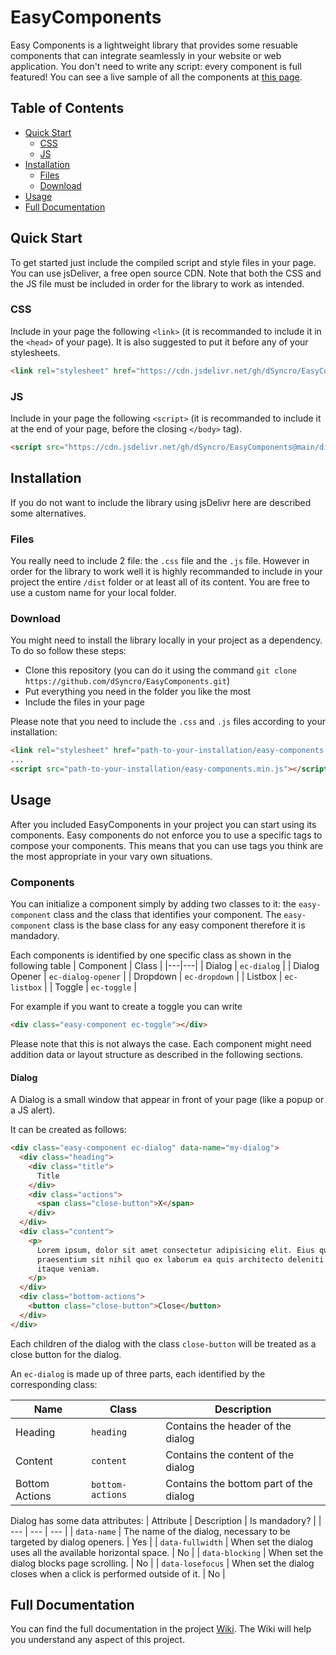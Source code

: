 # EasyComponents
Easy Components is a lightweight library that provides some resuable components that can integrate seamlessly in your website or web application. You don't need to write any script: every component is full featured! You can see a live sample of all the components at [this page](https://dsyncro.github.io/EasyComponents/sample).

## Table of Contents
* [Quick Start](#quick-start)
	+ [CSS](#css)
	+ [JS](#js)
* [Installation](#installation)
	+ [Files](#files)
	+ [Download](#download)
* [Usage](#usage)
* [Full Documentation](#full-documentation)

## Quick Start
To get started just include the compiled script and style files in your page. You can use jsDeliver, a free open source CDN. Note that both the CSS and the JS file must be included in order for the library to work as intended.

### CSS
Include in your page the following `<link>` (it is recommanded to include it in the `<head>` of your page).
It is also suggested to put it before any of your stylesheets.
```html
<link rel="stylesheet" href="https://cdn.jsdelivr.net/gh/dSyncro/EasyComponents@main/dist/easy-components.min.css" crossorigin="anonymous">
```

### JS
Include in your page the following `<script>` (it is recommanded to include it at the end of your page, before the closing `</body>` tag).
```html
<script src="https://cdn.jsdelivr.net/gh/dSyncro/EasyComponents@main/dist/easy-components.min.js" crossorigin="anonymous"></script>
```

## Installation
If you do not want to include the library using jsDelivr here are described some alternatives.

### Files
You really need to include 2 file: the `.css` file and the `.js` file. However in order for the library to work well it is highly recommanded to include in your project the entire `/dist` folder or at least all of its content. You are free to use a custom name for your local folder.

### Download
You might need to install the library locally in your project as a dependency. To do so follow these steps:
- Clone this repository (you can do it using the command `git clone https://github.com/dSyncro/EasyComponents.git`)
- Put everything you need in the folder you like the most
- Include the files in your page

Please note that you need to include the `.css` and `.js` files according to your installation:

```html
<link rel="stylesheet" href="path-to-your-installation/easy-components.min.css">
...
<script src="path-to-your-installation/easy-components.min.js"></script>
```

## Usage

After you included EasyComponents in your project you can start using its components. Easy components do not enforce you to use a specific tags to compose your components. This means that you can use tags you think are the most appropriate in your vary own situations.

### Components
You can initialize a component simply by adding two classes to it: the `easy-component` class and the class that identifies your component.
The `easy-component` class is the base class for any easy component therefore it is mandadory.

Each components is identified by one specific class as shown in the following table
| Component | Class |
|---|---|
| Dialog | `ec-dialog` |
| Dialog Opener | `ec-dialog-opener` |
| Dropdown | `ec-dropdown` |
| Listbox | `ec-listbox` |
| Toggle | `ec-toggle` |

For example if you want to create a toggle you can write
```html
<div class="easy-component ec-toggle"></div>
```

Please note that this is not always the case. Each component might need addition data or layout structure as described in the following sections.

#### Dialog

A Dialog is a small window that appear in front of your page (like a popup or a JS alert).

It can be created as follows:

```html
<div class="easy-component ec-dialog" data-name="my-dialog">
  <div class="heading">
    <div class="title">
      Title
    </div>
    <div class="actions">
      <span class="close-button">X</span>
    </div>
  </div>
  <div class="content">
    <p>
      Lorem ipsum, dolor sit amet consectetur adipisicing elit. Eius quod, at adipisci, officiis
      praesentium sit nihil quo ex laborum ea quis architecto deleniti impedit sapiente molestiae hic est
      itaque veniam.
    </p>
  </div>
  <div class="bottom-actions">
    <button class="close-button">Close</button>
  </div>
</div>
```

Each children of the dialog with the class `close-button` will be treated as a close button for the dialog.

An `ec-dialog` is made up of three parts, each identified by the corresponding class:

| Name | Class | Description |
| --- | --- | --- |
| Heading | `heading` | Contains the header of the dialog |
| Content | `content` | Contains the content of the dialog |
| Bottom Actions | `bottom-actions` | Contains the bottom part of the dialog |

Dialog has some data attributes:
| Attribute | Description | Is mandadory? |
| --- | --- | --- |
| `data-name` | The name of the dialog, necessary to be targeted by dialog openers. | Yes |
| `data-fullwidth` | When set the dialog uses all the available horizontal space. | No |
| `data-blocking` | When set the dialog blocks page scrolling. | No |
| `data-losefocus` | When set the dialog closes when a click is performed outside of it. | No |


## Full Documentation
You can find the full documentation in the project [Wiki](https://github.com/dSyncro/EasyComponents/Wiki). The Wiki will help you understand any aspect of this project.
